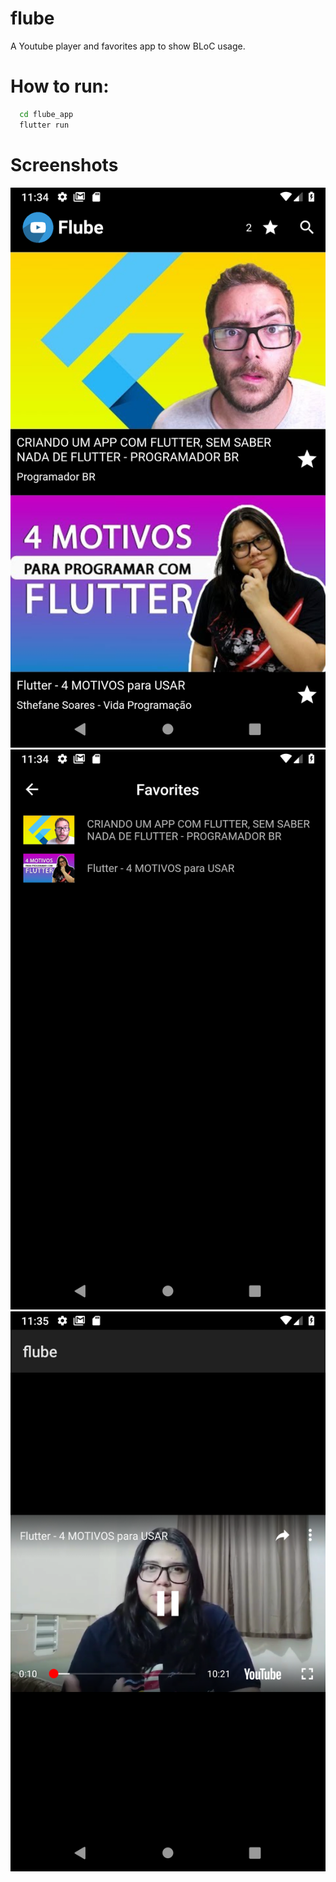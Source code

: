 # flube

A Youtube player and favorites app to show BLoC usage.

# How to run:
```bash
  cd flube_app
  flutter run
```
# Screenshots
![alt text](https://github.com/irvine5k/flube_app/blob/master/search.png)
![alt text](https://github.com/irvine5k/flube_app/blob/master/favorites.png)
![alt text](https://github.com/irvine5k/flube_app/blob/master/player.png)
